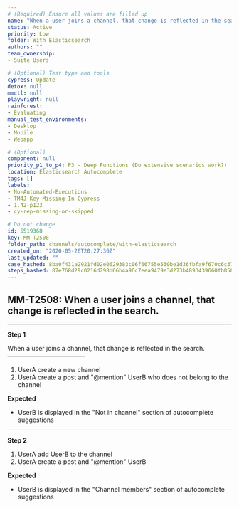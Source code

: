 ```yaml
---
# (Required) Ensure all values are filled up
name: "When a user joins a channel, that change is reflected in the search."
status: Active
priority: Low
folder: With Elasticsearch
authors: ""
team_ownership: 
- Suite Users

# (Optional) Test type and tools
cypress: Update
detox: null
mmctl: null
playwright: null
rainforest: 
- Evaluating
manual_test_environments: 
- Desktop
- Mobile
- Webapp

# (Optional)
component: null
priority_p1_to_p4: P3 - Deep Functions (Do extensive scenarios work?)
location: Elasticsearch Autocomplete
tags: []
labels: 
- No-Automated-Executions
- TM4J-Key-Missing-In-Cypress
- 1.42-p123
- cy-rep-missing-or-skipped

# Do not change
id: 5519368
key: MM-T2508
folder_path: channels/autocomplete/with-elasticsearch
created_on: "2020-05-26T20:27:36Z"
last_updated: ""
case_hashed: 8ba0f431a2921fd02e0629383c06f66755e530be1d36fbfa9f670c6c37ec0a9b920515ff306914187c5195b28e974233
steps_hashed: 87e768d29c0216d298b66b4a96c7eea9479e3d273b4893439660fb858b18c15f424d25db5606836fab8f02c8becbd234
---
```


## MM-T2508: When a user joins a channel, that change is reflected in the search.

---

**Step 1**

When a user joins a channel, that change is reflected in the search.\
–––––––––––––––––––––––––

1. UserA create a new channel
2. UserA create a post and "@mention" UserB who does not belong to the channel

**Expected**

- UserB is displayed in the "Not in channel" section of autocomplete suggestions

---

**Step 2**

1. UserA add UserB to the channel
2. UserA create a post and "@mention" UserB

**Expected**

- UserB is displayed in the "Channel members" section of autocomplete suggestions
